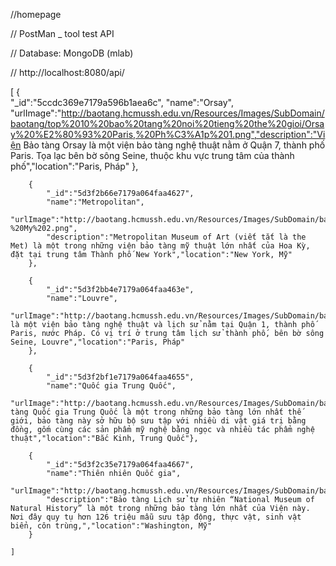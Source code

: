 //homepage
   
   


// PostMan _ tool test API

// Database: MongoDB (mlab)

// http://localhost:8080/api/

[
        {   
            "_id":"5ccdc369e7179a596b1aea6c",
            "name":"Orsay",
            "urlImage":"http://baotang.hcmussh.edu.vn/Resources/Images/SubDomain/baotang/top%2010%20bao%20tang%20noi%20tieng%20the%20gioi/Orsay%20%E2%80%93%20Paris,%20Ph%C3%A1p%201.png","description":"Viện Bảo tàng Orsay là một viện bảo tàng nghệ thuật nằm ở Quận 7, thành phố Paris. Tọa lạc bên bờ sông Seine, thuộc khu vực trung tâm của thành phố","location":"Paris, Pháp"
        },
    
        {   
            "_id":"5d3f2b66e7179a064faa4627",
            "name":"Metropolitan",
            "urlImage":"http://baotang.hcmussh.edu.vn/Resources/Images/SubDomain/baotang/top%2010%20bao%20tang%20noi%20tieng%20the%20gioi/Metropolitan%20%E2%80%93%20New%20York%20-%20My%202.png",
            "description":"Metropolitan Museum of Art (viết tắt là the Met) là một trong những viện bảo tàng mỹ thuật lớn nhất của Hoa Kỳ, đặt tại trung tâm Thành phố New York","location":"New York, Mỹ"
        },
    
        {   
            "_id":"5d3f2bb4e7179a064faa463e",
            "name":"Louvre",
            "urlImage":"http://baotang.hcmussh.edu.vn/Resources/Images/SubDomain/baotang/top%2010%20bao%20tang%20noi%20tieng%20the%20gioi/Louvre%20%E2%80%93%20Paris,%20Ph%C3%A1p%202.png","description":"Louvre là một viện bảo tàng nghệ thuật và lịch sử nằm tại Quận 1, thành phố Paris, nước Pháp. Có vị trí ở trung tâm lịch sử thành phố, bên bờ sông Seine, Louvre","location":"Paris, Pháp"
        },
    
        {   
            "_id":"5d3f2bf1e7179a064faa4655",
            "name":"Quốc gia Trung Quốc",
            "urlImage":"http://baotang.hcmussh.edu.vn/Resources/Images/SubDomain/baotang/top%2010%20bao%20tang%20noi%20tieng%20the%20gioi/Qu%E1%BB%91c%20gia%20Trung%20Qu%E1%BB%91c%201.png","description":"Bảo tàng Quốc gia Trung Quốc là một trong những bảo tàng lớn nhất thế giới, bảo tàng này sở hữu bộ sưu tập với nhiều di vật giá trị bằng đồng, gốm cùng các sản phẩm mỹ nghệ bằng ngọc và nhiều tác phẩm nghệ thuật","location":"Bắc Kinh, Trung Quốc"},
    
        {   
            "_id":"5d3f2c35e7179a064faa4667",
            "name":"Thiên nhiên Quốc gia",
            "urlImage":"http://baotang.hcmussh.edu.vn/Resources/Images/SubDomain/baotang/top%2010%20bao%20tang%20noi%20tieng%20the%20gioi/Washington,%20My%202.png",
            "description":"Bảo tàng Lịch sử tự nhiên “National Museum of Natural History” là một trong những bảo tàng lớn nhất của Viện này. Nơi đây quy tụ hơn 126 triệu mẫu sưu tập động, thực vật, sinh vật biển, côn trùng,","location":"Washington, Mỹ"
        }
    
    ]